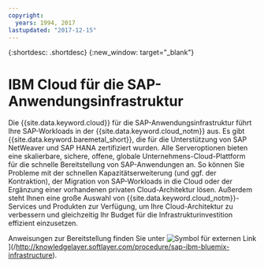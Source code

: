 ```yaml
---
copyright:
  years: 1994, 2017
lastupdated: "2017-12-15"
---
```


{:shortdesc: .shortdesc}
{:new_window: target="_blank"}

# IBM Cloud für die SAP-Anwendungsinfrastruktur

Die {{site.data.keyword.cloud}} für die SAP-Anwendungsinfrastruktur führt Ihre SAP-Workloads in der {{site.data.keyword.cloud_notm}} aus. Es gibt {{site.data.keyword.baremetal_short}}, die für die Unterstützung von SAP NetWeaver und SAP HANA zertifiziert wurden. Alle Serveroptionen bieten eine skalierbare, sichere, offene, globale Unternehmens-Cloud-Plattform für die schnelle Bereitstellung von SAP-Anwendungen an. So können Sie Probleme mit der schnellen Kapazitätserweiterung (und ggf. der Kontraktion), der Migration von SAP-Workloads in die Cloud oder der Ergänzung einer vorhandenen privaten Cloud-Architektur lösen. Außerdem steht Ihnen eine große Auswahl von {{site.data.keyword.cloud_notm}}-Services und Produkten zur Verfügung, um Ihre Cloud-Architektur zu verbessern und gleichzeitig Ihr Budget für die Infrastrukturinvestition effizient einzusetzen.

Anweisungen zur Bereitstellung finden Sie unter ![Symbol für externen Link](../../icons/launch-glyph.svg "Symbol für externen Link")](/http://knowledgelayer.softlayer.com/procedure/sap-ibm-bluemix-infrastructure).

